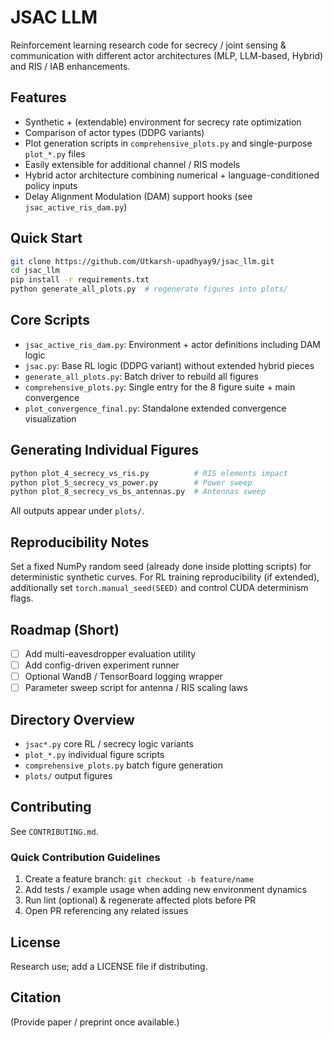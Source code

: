 # JSAC LLM

Reinforcement learning research code for secrecy / joint sensing & communication with different actor architectures (MLP, LLM-based, Hybrid) and RIS / IAB enhancements.

## Features
- Synthetic + (extendable) environment for secrecy rate optimization
- Comparison of actor types (DDPG variants)
- Plot generation scripts in `comprehensive_plots.py` and single-purpose `plot_*.py` files
- Easily extensible for additional channel / RIS models
- Hybrid actor architecture combining numerical + language-conditioned policy inputs
- Delay Alignment Modulation (DAM) support hooks (see `jsac_active_ris_dam.py`)

## Quick Start
```bash
git clone https://github.com/Utkarsh-upadhyay9/jsac_llm.git
cd jsac_llm
pip install -r requirements.txt
python generate_all_plots.py  # regenerate figures into plots/
```

## Core Scripts
- `jsac_active_ris_dam.py`: Environment + actor definitions including DAM logic
- `jsac.py`: Base RL logic (DDPG variant) without extended hybrid pieces
- `generate_all_plots.py`: Batch driver to rebuild all figures
- `comprehensive_plots.py`: Single entry for the 8 figure suite + main convergence
- `plot_convergence_final.py`: Standalone extended convergence visualization

## Generating Individual Figures
```bash
python plot_4_secrecy_vs_ris.py          # RIS elements impact
python plot_5_secrecy_vs_power.py        # Power sweep
python plot_8_secrecy_vs_bs_antennas.py  # Antennas sweep
```
All outputs appear under `plots/`.

## Reproducibility Notes
Set a fixed NumPy random seed (already done inside plotting scripts) for deterministic synthetic curves. For RL training reproducibility (if extended), additionally set `torch.manual_seed(SEED)` and control CUDA determinism flags.

## Roadmap (Short)
- [ ] Add multi-eavesdropper evaluation utility
- [ ] Add config-driven experiment runner
- [ ] Optional WandB / TensorBoard logging wrapper
- [ ] Parameter sweep script for antenna / RIS scaling laws

## Directory Overview
- `jsac*.py` core RL / secrecy logic variants
- `plot_*.py` individual figure scripts
- `comprehensive_plots.py` batch figure generation
- `plots/` output figures

## Contributing
See `CONTRIBUTING.md`.

### Quick Contribution Guidelines
1. Create a feature branch: `git checkout -b feature/name`
2. Add tests / example usage when adding new environment dynamics
3. Run lint (optional) & regenerate affected plots before PR
4. Open PR referencing any related issues

## License
Research use; add a LICENSE file if distributing.

## Citation
(Provide paper / preprint once available.)
